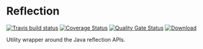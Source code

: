 # Reflection

[![Travis build status](https://travis-ci.org/iteratoruk/iterator-reflection.svg?branch=master)](https://travis-ci.org/iteratoruk/iterator-reflection)
[![Coverage Status](https://coveralls.io/repos/github/iteratoruk/iterator-reflection/badge.svg?branch=master)](https://coveralls.io/github/iteratoruk/iterator-reflection?branch=master)
[![Quality Gate Status](https://sonarcloud.io/api/project_badges/measure?project=iteratoruk_iterator-reflection&metric=alert_status)](https://sonarcloud.io/dashboard?id=iteratoruk_iterator-reflection)
[![Download](https://api.bintray.com/packages/iteratoruk/maven/iterator-reflection/images/download.svg) ](https://bintray.com/iteratoruk/maven/iterator-reflection/_latestVersion)

Utility wrapper around the Java reflection APIs.
